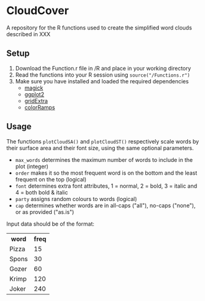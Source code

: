 <!DOCTYPE html>
<html>
<body>
<h1>CloudCover</h1>

<p>A repository for the R functions used to create the simplified word clouds described in XXX</p>

<h2>Setup</h2>

<ol>
	<li>Download the Function.r file in /R and place in your working directory</li>
	<li>Read the functions into your R session using <code>source("/Functions.r")</code></li>
	<li>Make sure you have installed and loaded the required dependencies
	<ul>
		<li><a href="https://cran.r-project.org/web/packages/magick/index.html">magick</a></li>
		<li><a href="https://cran.r-project.org/web/packages/ggplot2/index.html">ggplot2</a></li>
		<li><a href="https://cran.r-project.org/web/packages/gridExtra/index.html">gridExtra</a></li>
		<li><a href="https://cran.r-project.org/web/packages/colorRamps/index.html">colorRamps</a></li>
		</ul>
	</li>
</ol>

<h2>Usage</h2>
<p>The functions <code>plotCloudSA()</code> and <code>plotCloudST()</code> respectively scale words by their surface area and their font size, using the same optional parameters.</p>

<ul>
	<li><code>max_words</code> determines the maximum number of words to include in the plot (integer)</li>
	<li><code>order</code> makes it so the most frequent word is on the bottom and the least frequent on the top (logical)</li>
	<li><code>font</code> determines extra font attributes, 1 = normal, 2 = bold, 3 = italic and 4 = both bold & italic</li>
	<li><code>party</code> assigns random colours to words (logical)</li>
	<li><code>cap</code> determines whether words are in all-caps ("all"), no-caps ("none"), or as provided ("as.is")</li>
</ul>

<p>Input data should be of the format:</p>
<table>
	<tr>
		<th>word</th>
		<th>freq</th>
	</tr>
	<tr>
		<td>Pizza</td>
		<td>15</td>
	</tr>
	<tr>
		<td>Spons</td>
		<td>30</td>
	</tr>
	<tr>
		<td>Gozer</td>
		<td>60</td>
	</tr>
	<tr>
		<td>Krimp</td>
		<td>120</td>
	</tr>
	<tr>
		<td>Joker</td>
		<td>240</td>
	</tr>
</table>



</body>
</html>
